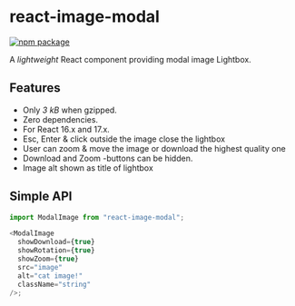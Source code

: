 # react-image-modal

[![npm package][npm-badge]][npm]

A _lightweight_ React component providing modal image Lightbox.

## Features

- Only _3 kB_ when gzipped.
- Zero dependencies.
- For React 16.x and 17.x.
- Esc, Enter & click outside the image close the lightbox
- User can zoom & move the image or download the highest quality one
- Download and Zoom -buttons can be hidden.
- Image alt shown as title of lightbox

## Simple API

```js
import ModalImage from "react-image-modal";

<ModalImage
  showDownload={true}
  showRotation={true}
  showZoom={true}
  src="image"
  alt="cat image!"
  className="string"
/>;
```

[npm-badge]: https://img.shields.io/npm/v/react-modal-image.svg
[npm]: https://www.npmjs.com/package/react-image-modal
